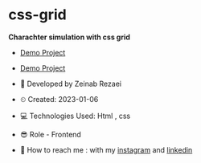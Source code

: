 # css-grid
**Charachter simulation with css grid**

- [Demo Project](https://user-images.githubusercontent.com/121185931/211087653-d9696def-880f-4edd-a927-2dffe1765411.mp4)

- [Demo Project](https://zeinab-rezaei-web.github.io/css-grid/)

- 👩 Developed by Zeinab Rezaei

- ⏲ Created: 2023-01-06

- 💻 Technologies Used: Html , css 

- 😎 Role - Frontend

- 🔗 How to reach me : with my [instagram](https://www.instagram.com/zeinab.rezaei.web) and [linkedin](https://www.linkedin.com/in/zeinab-rezaei-web)
